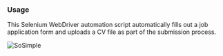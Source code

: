 ### Usage

This Selenium WebDriver automation script automatically fills out a job application form and uploads a CV file as part of the submission process.

![SoSimple](https://media4.giphy.com/media/v1.Y2lkPTc5MGI3NjExdXpnenUxd3Jjamxqb21jdHJzcHMxYW5kbjJxcDEzbjNzMXB3c3poMiZlcD12MV9pbnRlcm5hbF9naWZfYnlfaWQmY3Q9Zw/LmBsnpDCuturMhtLfw/giphy.gif)
